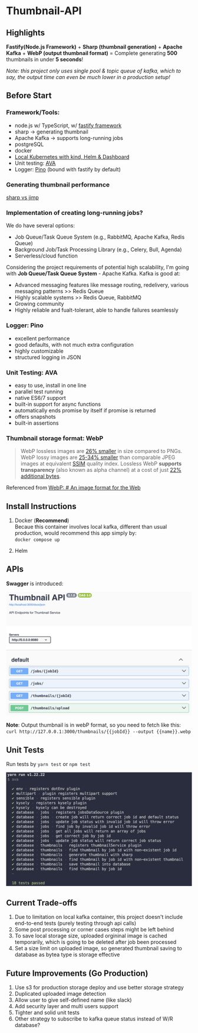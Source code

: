 # Thumbnail-API

## Highlights

**Fastify(Node.js Framework)** + **Sharp (thumbnail generation)** + **Apache Kafka** + **WebP (output thumbnail format)** = Complete generating **500** thumbnails in under **5 seconds**!

_Note: this project only uses single pool & topic queue of kafka, which to say, the output time can even be much lower in a production setup!_

## Before Start

### Framework/Tools:

- node.js w/ TypeScript, w/ [fastify framework](https://fastify.dev/)
- sharp -> generating thumbnail
- Apache Kafka -> supports long-running jobs
- postgreSQL
- docker
- [Local Kubernetes with kind, Helm & Dashboard](https://medium.com/@munza/local-kubernetes-with-kind-helm-dashboard-41152e4b3b3d)
- Unit testing: [AVA](https://github.com/avajs/ava?tab=readme-ov-file)
- Logger: [Pino](https://github.com/pinojs/pino) (bound with fastify by default)

### Generating thumbnail performance

[sharp vs jimp](https://www.peterbe.com/plog/sharp-vs-jimp)

### Implementation of creating long-running jobs?

We do have several options:

- Job Queue/Task Queue System (e.g., RabbitMQ, Apache Kafka, Redis Queue)
- Background Job/Task Processing Library (e.g., Celery, Bull, Agenda)
- Serverless/cloud function

Considering the project requirements of potential high scalability, I'm going with **Job Queue/Task Queue System** - Apache Kafka.
Kafka is good at:

- Advanced messaging features like message routing, redelivery, various messaging patterns >> Redis Queue
- Highly scalable systems >> Redis Queue, RabbitMQ
- Growing community
- Highly reliable and fualt-tolerant, able to handle failures seamlessly

### Logger: Pino

- excellent performance
- good defaults, with not much extra configuration
- highly customizable
- structured logging in JSON

### Unit Testing: AVA

- easy to use, install in one line
- parallel test running
- native ES6/7 support
- built-in support for async functions
- automatically ends promise by itself if promise is returned
- offers snapshots
- built-in assertions

### Thumbnail storage format: WebP

> WebP lossless images are [26% smaller](https://developers.google.com/speed/webp/docs/webp_lossless_alpha_study#results) in size compared to PNGs. WebP lossy images are [25-34% smaller](https://developers.google.com/speed/webp/docs/webp_study) than comparable JPEG images at equivalent [SSIM](https://en.wikipedia.org/wiki/Structural_similarity) quality index.
> Lossless WebP **supports transparency** (also known as alpha channel) at a cost of just [22% additional bytes](https://developers.google.com/speed/webp/docs/webp_lossless_alpha_study#results).

Referenced from [WebP: # An image format for the Web](https://developers.google.com/speed/webp#:~:text=WebP%20lossless%20images%20are%2026,of%20just%2022%25%20additional%20bytes.)

## Install Instructions

1. Docker (**Recommend**) <br/>
   Becaue this container involves local kafka, different than usual production, would recommend this app simply by: <br />
   `docker compose up`

2. Helm

## APIs

**Swagger** is introduced:

![Swagger](./screenshots/swagger.png)

**Note**:
Output thumbnail is in webP format, so you need to fetch like this: <br />
`curl http://127.0.0.1:3000/thumbnails/{{jobId}} --output {{name}}.webp`

## Unit Tests

Run tests by `yarn test` or `npm test`

![Tests](./screenshots/tests.png)

## Current Trade-offs

1. Due to limitation on local kafka container, this project doesn't include end-to-end tests (purely testing through api calls)
2. Some post processing or corner cases steps might be left behind
3. To save local storage size, uploaded orgininal image is cached temporarily, which is going to be deleted after job been processed
4. Set a size limit on uploaded image, so generated thumbnail saving to database as bytea type is storage effective

## Future Improvements (Go Production)

1. Use s3 for production storage deploy and use better storage strategy
2. Duplicated uploaded image detection
3. Allow user to give self-defined name (like slack)
4. Add security layer and multi users support
5. Tighter and solid unit tests
6. Other strategy to subscribe to kafka queue status instead of W/R database?
